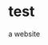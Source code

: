 # test

a website

<!--- <script src="https://kit.fontawesome.com/049529442a.js" crossorigin="anonymous"></script> --->
